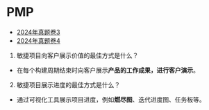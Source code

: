 # PMP

- [2024年真题卷3](2024年真题卷3.md)
- [2024年真题卷4](2024年真题卷4.md)

1. 敏捷项目向客户展示价值的最佳方式是什么？
- 在每个构建周期结束时向客户展示**产品的工作成果，进行客户演示**。
2. 敏捷项目展示进度的最佳方式是什么？
- 通过可视化工具展示项目进度，例如**燃尽图**、迭代进度图、任务板等。
